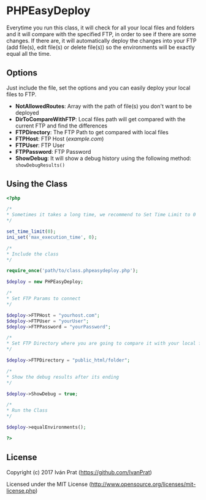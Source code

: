 # PHPEasyDeploy

Everytime you run this class, it will check for all your local files and folders and it will compare with the specified FTP, in order to see if there are some changes. If there are, it will automatically deploy the changes into your FTP (add file(s), edit file(s) or delete file(s)) so the environments will be exactly equal all the time.

## Options

Just include the file, set the options and you can easily deploy your local files to FTP.

* __NotAllowedRoutes__: Array with the path of file(s) you don't want to be deployed
* __DirToCompareWithFTP__: Local files path will get compared with the current FTP and find the differences
* __FTPDirectory__: The FTP Path to get compared with local files
* __FTPHost__: FTP Host (*example.com*)
* __FTPUser__: FTP User
* __FTPPassword__: FTP Password
* __ShowDebug__: It will show a debug history using the following method: `showDebugResults()`


## Using the Class

```php
<?php

/*
* Sometimes it takes a long time, we recommend to Set Time Limit to 0
*/  

set_time_limit(0);
ini_set('max_execution_time', 0);

/*
* Include the class
*/  

require_once('path/to/class.phpeasydeploy.php');  

$deploy = new PHPEasyDeploy;

/*
* Set FTP Params to connect
*/  

$deploy->FTPHost = "yourhost.com";
$deploy->FTPUser = "yourUser";
$deploy->FTPPassword = "yourPassword";

/*
* Set FTP Directory where you are going to compare it with your local files
*/  

$deploy->FTPDirectory = "public_html/folder";

/*
* Show the debug results after its ending
*/

$deploy->ShowDebug = true;

/*
* Run the Class
*/

$deploy->equalEnvironments();

?>
```

## License

Copyright (c) 2017 Iván Prat (https://github.com/IvanPrat)

Licensed under the MIT License (http://www.opensource.org/licenses/mit-license.php)
